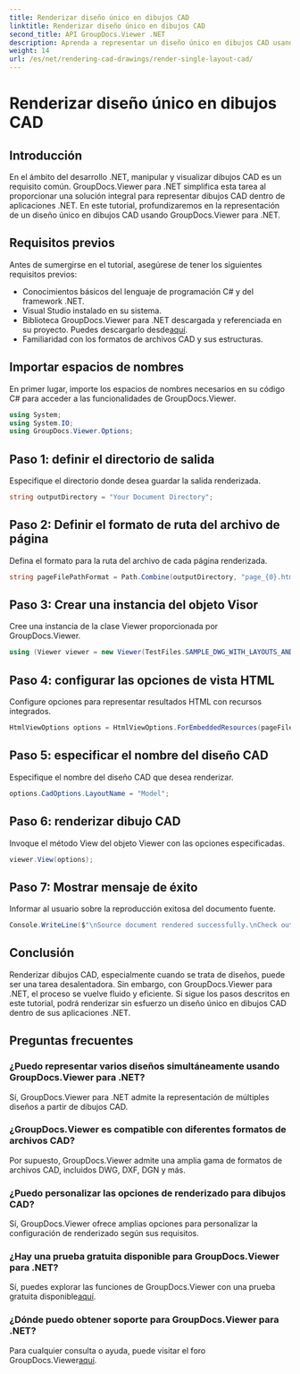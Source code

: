```yaml
---
title: Renderizar diseño único en dibujos CAD
linktitle: Renderizar diseño único en dibujos CAD
second_title: API GroupDocs.Viewer .NET
description: Aprenda a representar un diseño único en dibujos CAD usando GroupDocs.Viewer para .NET. Pasos sencillos para una integración perfecta en sus aplicaciones .NET.
weight: 14
url: /es/net/rendering-cad-drawings/render-single-layout-cad/
---
```


# Renderizar diseño único en dibujos CAD

## Introducción
En el ámbito del desarrollo .NET, manipular y visualizar dibujos CAD es un requisito común. GroupDocs.Viewer para .NET simplifica esta tarea al proporcionar una solución integral para representar dibujos CAD dentro de aplicaciones .NET. En este tutorial, profundizaremos en la representación de un diseño único en dibujos CAD usando GroupDocs.Viewer para .NET.
## Requisitos previos
Antes de sumergirse en el tutorial, asegúrese de tener los siguientes requisitos previos:
- Conocimientos básicos del lenguaje de programación C# y del framework .NET.
- Visual Studio instalado en su sistema.
-  Biblioteca GroupDocs.Viewer para .NET descargada y referenciada en su proyecto. Puedes descargarlo desde[aquí](https://releases.groupdocs.com/viewer/net/).
- Familiaridad con los formatos de archivos CAD y sus estructuras.

## Importar espacios de nombres
En primer lugar, importe los espacios de nombres necesarios en su código C# para acceder a las funcionalidades de GroupDocs.Viewer.

```csharp
using System;
using System.IO;
using GroupDocs.Viewer.Options;
```

## Paso 1: definir el directorio de salida
Especifique el directorio donde desea guardar la salida renderizada.
```csharp
string outputDirectory = "Your Document Directory";
```
## Paso 2: Definir el formato de ruta del archivo de página
Defina el formato para la ruta del archivo de cada página renderizada.
```csharp
string pageFilePathFormat = Path.Combine(outputDirectory, "page_{0}.html");
```
## Paso 3: Crear una instancia del objeto Visor
Cree una instancia de la clase Viewer proporcionada por GroupDocs.Viewer.
```csharp
using (Viewer viewer = new Viewer(TestFiles.SAMPLE_DWG_WITH_LAYOUTS_AND_LAYERS))
```
## Paso 4: configurar las opciones de vista HTML
Configure opciones para representar resultados HTML con recursos integrados.
```csharp
HtmlViewOptions options = HtmlViewOptions.ForEmbeddedResources(pageFilePathFormat);
```
## Paso 5: especificar el nombre del diseño CAD
Especifique el nombre del diseño CAD que desea renderizar.
```csharp
options.CadOptions.LayoutName = "Model";
```
## Paso 6: renderizar dibujo CAD
Invoque el método View del objeto Viewer con las opciones especificadas.
```csharp
viewer.View(options);
```
## Paso 7: Mostrar mensaje de éxito
Informar al usuario sobre la reproducción exitosa del documento fuente.
```csharp
Console.WriteLine($"\nSource document rendered successfully.\nCheck output in {outputDirectory}.");
```

## Conclusión
Renderizar dibujos CAD, especialmente cuando se trata de diseños, puede ser una tarea desalentadora. Sin embargo, con GroupDocs.Viewer para .NET, el proceso se vuelve fluido y eficiente. Si sigue los pasos descritos en este tutorial, podrá renderizar sin esfuerzo un diseño único en dibujos CAD dentro de sus aplicaciones .NET.
## Preguntas frecuentes
### ¿Puedo representar varios diseños simultáneamente usando GroupDocs.Viewer para .NET?
Sí, GroupDocs.Viewer para .NET admite la representación de múltiples diseños a partir de dibujos CAD.
### ¿GroupDocs.Viewer es compatible con diferentes formatos de archivos CAD?
Por supuesto, GroupDocs.Viewer admite una amplia gama de formatos de archivos CAD, incluidos DWG, DXF, DGN y más.
### ¿Puedo personalizar las opciones de renderizado para dibujos CAD?
Sí, GroupDocs.Viewer ofrece amplias opciones para personalizar la configuración de renderizado según sus requisitos.
### ¿Hay una prueba gratuita disponible para GroupDocs.Viewer para .NET?
 Sí, puedes explorar las funciones de GroupDocs.Viewer con una prueba gratuita disponible[aquí](https://releases.groupdocs.com/).
### ¿Dónde puedo obtener soporte para GroupDocs.Viewer para .NET?
 Para cualquier consulta o ayuda, puede visitar el foro GroupDocs.Viewer[aquí](https://forum.groupdocs.com/c/viewer/9).